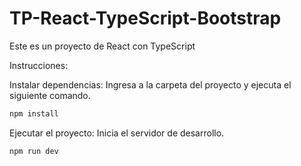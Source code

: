 # TP-React-TypeScript-Bootstrap

Este es un proyecto de React con TypeScript

Instrucciones:

Instalar dependencias: Ingresa a la carpeta del proyecto y ejecuta el siguiente comando.

```bash
npm install
```

Ejecutar el proyecto: Inicia el servidor de desarrollo.

```bash
npm run dev
```
